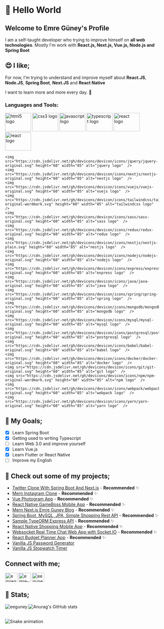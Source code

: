 # 👋 Hello World

## Welcome to Emre Güney's Profile

I am a self-taught developer who trying to improve himself on <strong>all web technologies</strong>. Mostly I'm work with <strong>React.js, Next.js, Vue.js, Node.js and Spring Boot</strong> 

## 😍 I like;

For now, I'm trying to understand and improve myself about <strong>React.JS</strong>, <strong>Node.JS</strong>, <strong>Spring Boot</strong>, <strong>Next.JS</strong> and <strong>React Native</strong>

I want to learn more and more every day. 🤘

<h3 align="left">Languages and Tools:</h3>
<p align="left">
  <img src="https://cdn.jsdelivr.net/gh/devicons/devicon/icons/html5/html5-original.svg" height="60" width="85" alt="html5 logo"  />
    <img src="https://cdn.jsdelivr.net/gh/devicons/devicon/icons/css3/css3-original.svg" height="60" width="85" alt="css3 logo"  />
    <img src="https://cdn.jsdelivr.net/gh/devicons/devicon/icons/javascript/javascript-original.svg" height="60" width="85" alt="javascript logo"  />
    <img src="https://cdn.jsdelivr.net/gh/devicons/devicon/icons/typescript/typescript-original.svg" height="60" width="85" alt="typescript logo"  />
    <img src="https://cdn.jsdelivr.net/gh/devicons/devicon/icons/react/react-original.svg" height="60" width="85" alt="react logo"  />
 <img src="https://reactnative.dev/img/header_logo.svg" height="60" width="85" alt="react logo"  />

    <img src="https://cdn.jsdelivr.net/gh/devicons/devicon/icons/jquery/jquery-original.svg" height="60" width="85" alt="jquery logo"  />
    <img src="https://cdn.jsdelivr.net/gh/devicons/devicon/icons/nextjs/nextjs-original.svg" height="60" width="85" alt="nextjs logo"  />
    <img src="https://cdn.jsdelivr.net/gh/devicons/devicon/icons/vuejs/vuejs-original.svg" height="60" width="85" alt="vuejs logo"  />
    <img src="https://cdn.jsdelivr.net/gh/devicons/devicon/icons/tailwindcss/tailwindcss-original-wordmark.svg" height="60" width="85" alt="tailwindcss logo"  />
    <img src="https://cdn.jsdelivr.net/gh/devicons/devicon/icons/sass/sass-original.svg" height="60" width="85" alt="sass logo"  />
    <img src="https://cdn.jsdelivr.net/gh/devicons/devicon/icons/redux/redux-original.svg" height="60" width="85" alt="redux logo"  />
    <img src="https://cdn.jsdelivr.net/gh/devicons/devicon/icons/nestjs/nestjs-plain.svg" height="60" width="85" alt="nestjs logo"  />
    <img src="https://cdn.jsdelivr.net/gh/devicons/devicon/icons/nodejs/nodejs-original.svg" height="60" width="85" alt="nodejs logo"  />
    <img src="https://cdn.jsdelivr.net/gh/devicons/devicon/icons/express/express-original.svg" height="60" width="85" alt="express logo"  />
    <img src="https://cdn.jsdelivr.net/gh/devicons/devicon/icons/java/java-original.svg" height="60" width="85" alt="java logo"  />
    <img src="https://cdn.jsdelivr.net/gh/devicons/devicon/icons/spring/spring-original.svg" height="60" width="85" alt="spring logo"  />
    <img src="https://cdn.jsdelivr.net/gh/devicons/devicon/icons/mongodb/mongodb-original.svg" height="60" width="85" alt="mongodb logo"  />
    <img src="https://cdn.jsdelivr.net/gh/devicons/devicon/icons/mysql/mysql-original.svg" height="60" width="85" alt="mysql logo"  />
    <img src="https://cdn.jsdelivr.net/gh/devicons/devicon/icons/postgresql/postgresql-original.svg" height="60" width="85" alt="postgresql logo"  />
    <img src="https://cdn.jsdelivr.net/gh/devicons/devicon/icons/babel/babel-original.svg" height="60" width="85" alt="babel logo"  />
    <img src="https://cdn.jsdelivr.net/gh/devicons/devicon/icons/docker/docker-original.svg" height="60" width="85" alt="docker logo"  />
    <img src="https://cdn.jsdelivr.net/gh/devicons/devicon/icons/git/git-original.svg" height="60" width="85" alt="git logo"  />
    <img src="https://cdn.jsdelivr.net/gh/devicons/devicon/icons/npm/npm-original-wordmark.svg" height="60" width="85" alt="npm logo"  />
    <img src="https://cdn.jsdelivr.net/gh/devicons/devicon/icons/webpack/webpack-original.svg" height="60" width="85" alt="webpack logo"  />
    <img src="https://cdn.jsdelivr.net/gh/devicons/devicon/icons/yarn/yarn-original.svg" height="60" width="85" alt="yarn logo"  />
 
</p>

## :punch: My Goals;

- [x] Learn Spring Boot 
- [x] Getting used to writing Typescript
- [ ] Learn Web 3.0 and improve yourself
- [x] Learn Vue.js
- [x] Learn Flutter or React Native
- [ ] Improve my English

## 🧐 Check out some of my projects;

- [Twitter Clone With Spring Boot And Next.js](https://github.com/eeguney/twitter-clone-springboot-and-nextjs) - **Recommended** ✨
- [Mern Instagram Clone](https://github.com/eeguney/mern-instagram-clone) - **Recommended** ✨
- [Vue Photogram App](https://github.com/eeguney/vue-photogram-app) - **Recommended** ✨
- [React Native GameBoss Mobile App](https://github.com/eeguney/react-native-gameboss-app) - **Recommended** ✨
- [Mern Next.js Emre Guney Blog](https://github.com/eeguney/mern-next.js-emreguney-blog) - **Recommended** ✨
- [Spring Boot, MySQL, JPA, Simple Shopping Rest API](https://github.com/eeguney/spring-boot-shop-api) - **Recommended** ✨
- [Sample TypeORM Express API](https://github.com/eeguney?tab=repositories) - **Recommended** ✨
- [React Native Shopping Mobile App](https://github.com/eeguney/react-native-shopping-app) - **Recommended** ✨
- [Websocket Real Time Chat Web App with Socket.IO](https://github.com/eeguney/websocket-real-time-chat) - **Recommended** ✨
- [React Budget Planner App](https://github.com/eeguney/react-budget-planner-app) - **Recommended** ✨
- [Vanilla JS Password Generator](https://github.com/eeguney/vanilla-javascript-password-generator)
- [Vanilla JS Stopwatch Timer](https://github.com/eeguney/vanilla-js-stopwatch-timer)

## Connect with me;

<p align="left">
<a href="https://twitter.com/emreguney7" target="blank"><img align="center" src="https://raw.githubusercontent.com/rahuldkjain/github-profile-readme-generator/master/src/images/icons/Social/twitter.svg" alt="emreguney7" height="30" width="40" /></a>
<a href="https://linkedin.com/in/emre-guney" target="blank"><img align="center" src="https://raw.githubusercontent.com/rahuldkjain/github-profile-readme-generator/master/src/images/icons/Social/linked-in-alt.svg" alt="emre-guney" height="30" width="40" /></a>
<a href="https://instagram.com/eeguney7" target="blank"><img align="center" src="https://raw.githubusercontent.com/rahuldkjain/github-profile-readme-generator/master/src/images/icons/Social/instagram.svg" alt="eeguney7" height="30" width="40" /></a>
</p>

## 🧐 Stats;

<img align="left" src="https://github-readme-stats.vercel.app/api/top-langs?username=eeguney&show_icons=true&locale=en&layout=compact" alt="eeguney" />

![Anurag's GitHub stats](https://github-readme-stats.vercel.app/api?username=eeguney&show_icons=true&theme=default&hide_border=true)

<br clear="both">

<img src="https://profile-readme-generator.com/assets/snake.svg" alt="Snake animation" />
